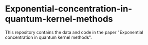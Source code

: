 # Exponential-concentration-in-quantum-kernel-methods
This repository contains the data and code in the paper "Exponential concentration in quantum kernel methods".
